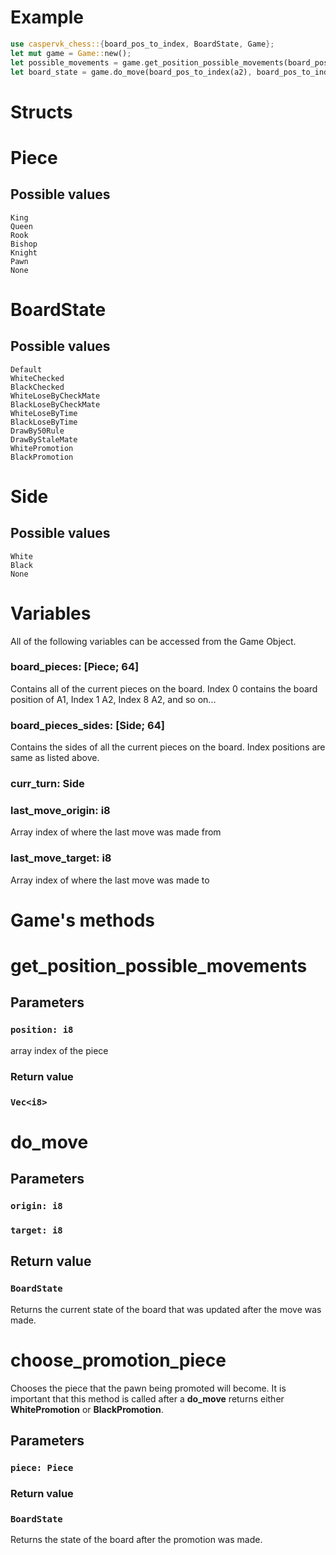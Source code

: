 # **Example**
```rust
use caspervk_chess::{board_pos_to_index, BoardState, Game};
let mut game = Game::new();
let possible_movements = game.get_position_possible_movements(board_pos_to_index(a2));
let board_state = game.do_move(board_pos_to_index(a2), board_pos_to_index(a4));
```
# **Structs**

# **Piece**
## **Possible values**
    King
    Queen
    Rook
    Bishop
    Knight
    Pawn
    None
# **BoardState**
## **Possible values**
    Default
    WhiteChecked
    BlackChecked
    WhiteLoseByCheckMate
    BlackLoseByCheckMate
    WhiteLoseByTime
    BlackLoseByTime
    DrawBy50Rule
    DrawByStaleMate
    WhitePromotion
    BlackPromotion
# **Side**
## **Possible values**
    White
    Black
    None
# **Variables**
All of the following variables can be accessed from the Game Object.
### **board_pieces: [Piece; 64]**
Contains all of the current pieces on the board. Index 0 contains the board position of A1, Index 1 A2, Index 8 A2, and so on...
### **board_pieces_sides: [Side; 64]**
Contains the sides of all the current pieces on the board. Index positions are same as listed above.
### **curr_turn: Side**
### **last_move_origin: i8** 
Array index of where the last move was made from
### **last_move_target: i8**
Array index of where the last move was made to

# **Game's methods**
# **get_position_possible_movements**
## **Parameters**
### ```position: i8```
array index of the piece
### **Return value**
###  ```Vec<i8>```
# **do_move**
## **Parameters**
### ```origin: i8```
### ```target: i8```
## **Return value**
###  ```BoardState```
Returns the current state of the board that was updated after the move was made.
# **choose_promotion_piece**
Chooses the piece that the pawn being promoted will become. It is important that this method is called after a **do_move** returns either **WhitePromotion** or **BlackPromotion**.
## **Parameters**
### ```piece: Piece```
### **Return value**
### ```BoardState```
Returns the state of the board after the promotion was made.
